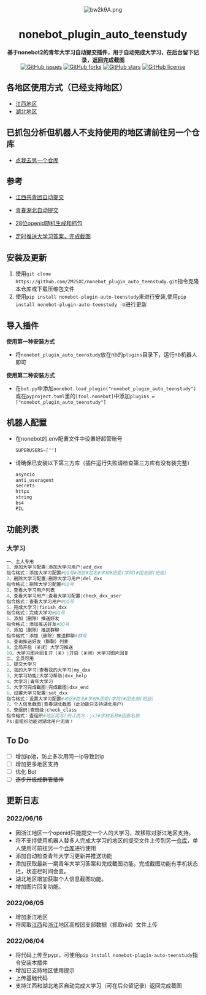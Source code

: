 <div align="center">
    <img src="https://s4.ax1x.com/2022/03/05/bw2k9A.png" alt="bw2k9A.png" border="0"/>
    <h1>nonebot_plugin_auto_teenstudy</h1>
    <b>基于nonebot2的青年大学习自动提交插件，用于自动完成大学习，在后台留下记录，返回完成截图</b>
    <br/>
    <a href="https://github.com/ZM25XC/nonebot_plugin_auto_teenstudy/issues"><img alt="GitHub issues" src="https://img.shields.io/github/issues/ZM25XC/nonebot_plugin_auto_teenstudy?style=flat-square"></a>
    <a href="https://github.com/ZM25XC/nonebot_plugin_auto_teenstudy/network"><img alt="GitHub forks" src="https://img.shields.io/github/forks/ZM25XC/nonebot_plugin_auto_teenstudy?style=flat-square"></a>
    <a href="https://github.com/ZM25XC/nonebot_plugin_auto_teenstudy/stargazers"><img alt="GitHub stars" src="https://img.shields.io/github/stars/ZM25XC/nonebot_plugin_auto_teenstudy?style=flat-square"></a>
    <a href="https://github.com/ZM25XC/nonebot_plugin_auto_teenstudy/blob/main/LICENSE"><img alt="GitHub license" src="https://img.shields.io/github/license/ZM25XC/nonebot_plugin_auto_teenstudy?style=flat-square"></a>
</div>


## 各地区使用方式（已经支持地区）

- [江西地区](./nonebot_plugin_auto_teenstudy/resource/江西地区.md)
- [湖北地区](./nonebot_plugin_auto_teenstudy/resource/湖北地区.md)

## 已抓包分析但机器人不支持使用的地区请前往另一个仓库
- [点我去另一个仓库](https://github.com/ZM25XC/commit_dxx)

## 参考

- [江西共青团自动提交](https://github.com/XYZliang/JiangxiYouthStudyMaker)

- [青春湖北自动提交](https://github.com/Samueli924/TeenStudy)

- [28位openid随机生成和抓包](https://hellomango.gitee.io/mangoblog/2021/09/26/other/%E9%9D%92%E5%B9%B4%E5%A4%A7%E5%AD%A6%E4%B9%A0%E6%8A%93%E5%8C%85/)
- [定时推送大学习答案，完成截图](https://github.com/ayanamiblhx/nonebot_plugin_youthstudy)
##  安装及更新

1. 使用`git clone https://github.com/ZM25XC/nonebot_plugin_auto_teenstudy.git`指令克隆本仓库或下载压缩包文件
2. 使用`pip install nonebot-plugin-auto-teenstudy`来进行安装,使用`pip install nonebot-plugin-auto-teenstudy -U`进行更新

## 导入插件
**使用第一种安装方式**

- 将`nonebot_plugin_auto_teenstudy`放在nb的`plugins`目录下，运行nb机器人即可

**使用第二种安装方式**
- 在`bot.py`中添加`nonebot.load_plugin("nonebot_plugin_auto_teenstudy")`或在`pyproject.toml`里的`[tool.nonebot]`中添加`plugins = ["nonebot_plugin_auto_teenstudy"]`


## 机器人配置

- 在nonebot的.env配置文件中设置好超管账号

  ```py
  SUPERUSERS=[""]
  ```


- 请确保已安装以下第三方库（插件运行失败请检查第三方库有没有装完整）

  ```py
  asyncio 
  anti_useragent 
  secrets
  httpx
  string
  bs4
  PIL
  ```

  

## 功能列表

### 大学习

```py
一、主人专用
1、添加大学习配置|添加大学习用户|add_dxx
指令格式：添加大学习配置#QQ号#地区#姓名#学校#团委(学院)#团支部(班级)
2、删除大学习配置|删除大学习用户|del_dxx
指令格式：删除大学习配置#QQ号
3、查看大学习用户列表
4、查看大学习用户|查看大学习配置|check_dxx_user
指令格式：查看大学习用户#QQ号
5、完成大学习|finish_dxx
指令格式：完成大学习#QQ号
6、添加（删除）推送好友
指令格式：添加推送好友#QQ号
7、添加（删除）推送群聊
指令格式：添加（删除）推送群聊#群号
8、查询推送好友（群聊）列表
9、全局开启（关闭）大学习推送
10、大学习图片回复开（关）|开启（关闭）大学习图片回复
二、全员可用
1、提交大学习
2、我的大学习|查看我的大学习|my_dxx
3、大学习功能|大学习帮助|dxx_help
4、大学习|青年大学习
5、大学习完成截图|完成截图|dxx_end
6、设置大学习配置|set_dxx
指令格式：设置大学习配置#地区#姓名#学校#团委(学院)#团支部(班级)
7、个人信息截图|青春湖北截图（此功能只支持湖北用户）
8、查组织|查班级|check_class
指令格式：查组织#地区简写(例江西为：jx)#学校名称#团委名称
Ps:查组织功能对湖北用户无效！
```

## To Do
- [ ] 增加ip池，防止多次用同一ip导致封ip
- [ ] 增加更多地区支持
- [ ] 优化 Bot
- [ ] ~~逐步升级成群管插件~~

## 更新日志

### 2022/06/16

- 因浙江地区一个openid只能提交一个人的大学习，故移除对浙江地区支持。
- 将不支持使用机器人替多人完成大学习的地区的提交文件上传到另一[仓库](https://github.com/ZM25XC/commit_dxx)，单人使用可前往另一个[仓库](https://github.com/ZM25XC/commit_dxx)进行使用
- 添加自动检查青年大学习更新并推送功能
- 添加获取最新一期青年大学习答案和完成截图功能，完成截图功能有手机状态栏，状态栏时间会变。
- 湖北地区增加获取个人信息截图功能。
- 增加图片回复功能。
### 2022/06/05

- 增加浙江地区
- 将爬取[江西](./nonebot_plugin_auto_teenstudy/resource/crawl/crawjx.py)和[浙江](./nonebot_plugin_auto_teenstudy/resource/crawl/crawlzj.py)地区高校团支部数据（抓取nid）文件上传
### 2022/06/04

- 将代码上传至pypi，可使用`pip install nonebot-plugin-auto-teenstudy`指令安装本插件
- 增加已支持地区使用提示
- 上传基础代码
- 支持江西和湖北地区自动完成大学习（可在后台留记录）返回完成截图